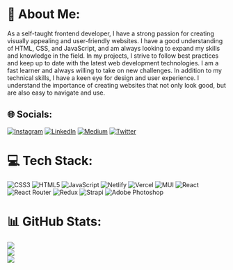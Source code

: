 # 💫 About Me:
As a self-taught frontend developer, I have a strong passion for creating visually appealing and user-friendly websites. I have a good understanding of HTML, CSS, and JavaScript, and am always looking to expand my skills and knowledge in the field. In my projects, I strive to follow best practices and keep up to date with the latest web development technologies. I am a fast learner and always willing to take on new challenges. In addition to my technical skills, I have a keen eye for design and user experience. I understand the importance of creating websites that not only look good, but are also easy to navigate and use.


## 🌐 Socials:
[![Instagram](https://img.shields.io/badge/Instagram-%23E4405F.svg?logo=Instagram&logoColor=white)](https://instagram.com/https://instagram.com/frontend_mann) [![LinkedIn](https://img.shields.io/badge/LinkedIn-%230077B5.svg?logo=linkedin&logoColor=white)](https://linkedin.com/in/https://linkedin.com/in/manpreetkaur1609) [![Medium](https://img.shields.io/badge/Medium-12100E?logo=medium&logoColor=white)](https://medium.com/@https://medium.com/@manpreetkaur0959) [![Twitter](https://img.shields.io/badge/Twitter-%231DA1F2.svg?logo=Twitter&logoColor=white)](https://twitter.com/https://twitter.com/mann_k16) 

# 💻 Tech Stack:
![CSS3](https://img.shields.io/badge/css3-%231572B6.svg?style=for-the-badge&logo=css3&logoColor=white) ![HTML5](https://img.shields.io/badge/html5-%23E34F26.svg?style=for-the-badge&logo=html5&logoColor=white) ![JavaScript](https://img.shields.io/badge/javascript-%23323330.svg?style=for-the-badge&logo=javascript&logoColor=%23F7DF1E) ![Netlify](https://img.shields.io/badge/netlify-%23000000.svg?style=for-the-badge&logo=netlify&logoColor=#00C7B7) ![Vercel](https://img.shields.io/badge/vercel-%23000000.svg?style=for-the-badge&logo=vercel&logoColor=white) ![MUI](https://img.shields.io/badge/MUI-%230081CB.svg?style=for-the-badge&logo=material-ui&logoColor=white) ![React](https://img.shields.io/badge/react-%2320232a.svg?style=for-the-badge&logo=react&logoColor=%2361DAFB) ![React Router](https://img.shields.io/badge/React_Router-CA4245?style=for-the-badge&logo=react-router&logoColor=white) ![Redux](https://img.shields.io/badge/redux-%23593d88.svg?style=for-the-badge&logo=redux&logoColor=white) ![Strapi](https://img.shields.io/badge/strapi-%232E7EEA.svg?style=for-the-badge&logo=strapi&logoColor=white) ![Adobe Photoshop](https://img.shields.io/badge/adobephotoshop-%2331A8FF.svg?style=for-the-badge&logo=adobephotoshop&logoColor=white)
# 📊 GitHub Stats:
![](https://github-readme-stats.vercel.app/api?username=mannk16&theme=radical&hide_border=false&include_all_commits=false&count_private=false)<br/>
![](https://github-readme-streak-stats.herokuapp.com/?user=mannk16&theme=radical&hide_border=false)<br/>
![](https://github-readme-stats.vercel.app/api/top-langs/?username=mannk16&theme=radical&hide_border=false&include_all_commits=false&count_private=false&layout=compact)




